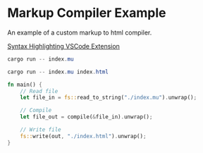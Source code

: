 # Markup Compiler Example

An example of a custom markup to html compiler.

[Syntax Highlighting VSCode Extension](https://github.com/darccyy/markup-example-syntax)

```ps1
cargo run -- index.mu

cargo run -- index.mu index.html
```

```rs
fn main() {
    // Read file
    let file_in = fs::read_to_string("./index.mu").unwrap();

    // Compile
    let file_out = compile(&file_in).unwrap();

    // Write file
    fs::write(out, "./index.html").unwrap();
}
```
